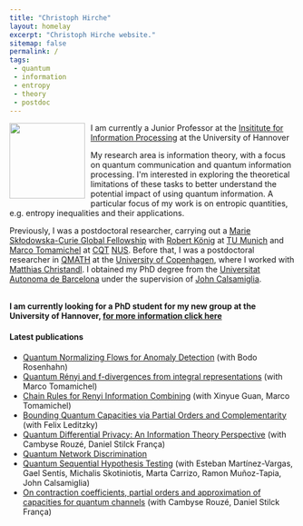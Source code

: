 ```yaml
---
title: "Christoph Hirche"
layout: homelay
excerpt: "Christoph Hirche website."
sitemap: false
permalink: /
tags:
 - quantum
 - information
 - entropy
 - theory
 - postdoc
---
```


<img style="float: left;margin:0 10px 10px 0" src="{{ site.url }}{{ site.baseurl }}/images/Auswahl_6356.jpg"  width="133">
I am currently a Junior Professor at the <a href="https://www.tnt.uni-hannover.de/en/">Insititute for Information Processing</a> at the University of Hannover

My research area is information theory, with a focus on quantum communication and quantum information processing. I'm interested in exploring the theoretical limitations of these tasks to better understand the potential impact of using quantum information. A particular focus of my work is on entropic quantities, e.g. entropy inequalities and their applications. 

Previously, I was a postdoctoral researcher, carrying out a [Marie Skłodowska-Curie Global Fellowship](https://ec.europa.eu/research/mariecurieactions/) with [Robert König](https://www.professoren.tum.de/en/koenig-robert-t) at [TU Munich](https://www.tum.de) and [Marco Tomamichel](https://marcotom.info) at [CQT](https://www.quantumlah.org) [NUS](https://www.nus.edu.sg). 
Before that, I was a postdoctoral researcher in [QMATH](https://qmath.ku.dk) at the [University of Copenhagen](https://www.ku.dk/english/), where I worked with [Matthias Christandl](https://www.math.ku.dk/english/staff/?pure=en/persons/475476). I obtained my PhD degree from the [Universitat Autonoma de Barcelona](https://grupsderecerca.uab.cat/giq/) under the supervision of [John Calsamiglia](https://grupsderecerca.uab.cat/giq/people/john-calsamiglia).  
<br>

**I am currently looking for a PhD student for my new group at the University of Hannover, [for more information click here](https://christophhirche.github.io/ChristophHirche/vacancies)**
<br>


#### Latest publications
- <a href="https://arxiv.org/abs/2402.02866">Quantum Normalizing Flows for Anomaly Detection</a> (with Bodo Rosenhahn)
- <a href="https://arxiv.org/abs/2306.12343">Quantum Rényi and f-divergences from integral representations</a> (with Marco Tomamichel)
- <a href="https://arxiv.org/abs/2305.02589">Chain Rules for Renyi Information Combining</a> (with Xinyue Guan, Marco Tomamichel)
- <a href="https://arxiv.org/abs/2202.11688">Bounding Quantum Capacities via Partial Orders and Complementarity</a> (with Felix Leditzky)
- <a href="https://arxiv.org/abs/2202.10717">Quantum Differential Privacy: An Information Theory Perspective</a> (with Cambyse Rouzé, Daniel Stilck França)
- <a href="https://arxiv.org/abs/2103.02404">Quantum Network Discrimination</a>
- <a href="https://arxiv.org/abs/2011.10773">Quantum Sequential Hypothesis Testing</a> (with Esteban Martínez-Vargas, Gael Sentís, Michalis Skotiniotis, Marta Carrizo, Ramon Muñoz-Tapia, John Calsamiglia)
- <a href="https://arxiv.org/abs/2011.05949">On contraction coefficients, partial orders and approximation of capacities for quantum channels</a> (with Cambyse Rouzé, Daniel Stilck França)
<br>
<br>

<!-- Add icon library -->
<link rel="stylesheet" href="https://cdnjs.cloudflare.com/ajax/libs/font-awesome/4.7.0/css/font-awesome.min.css">
<link rel="stylesheet" href="https://cdn.jsdelivr.net/gh/jpswalsh/academicons@1/css/academicons.min.css">

<!-- Add font awesome icons -->
<a href="https://twitter.com/ChristophHirche" class="fa fa-twitter-square fa-2x"></a>
<a href="https://scholar.google.de/citations?user=wHih5p4AAAAJ&hl=en" class="ai ai-google-scholar-square ai-2x"></a>
<a href="https://scirate.com/436" class="ai ai-scirate-square ai-2x"></a>
<a href="http://arxiv.org/a/hirche_c_1" class="ai ai-arxiv-square ai-2x"></a>
<a href="https://orcid.org/0000-0001-9265-827X" class="ai ai-orcid-square ai-2x"></a>


